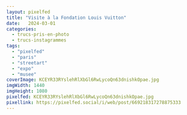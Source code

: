 ```yaml
---
layout: pixelfed
title: "Visite à la Fondation Louis Vuitton"
date:   2024-03-01
categories: 
  - trucs-pris-en-photo
  - trucs-instagrammes
tags: 
  - "pixelfed"
  - "paris"
  - "streetart"
  - "expo"
  - "musee"
coverImage: KCEYR33RYslehRlXbGl6RwLycoQn63dnishkOpae.jpg
imgWidth: 1440
imgHeight: 1080
pixelfed: KCEYR33RYslehRlXbGl6RwLycoQn63dnishkOpae.jpg
pixellink: https://pixelfed.social/i/web/post/669218317278875333
---
```

